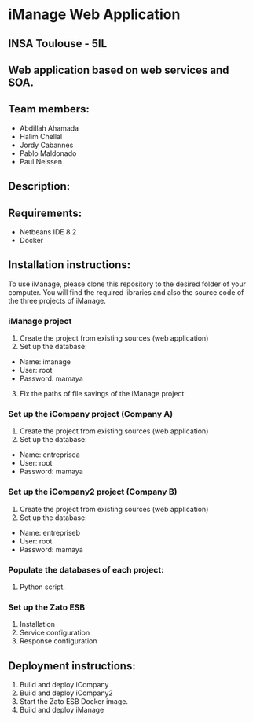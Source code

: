 # iManage Web Application
## INSA Toulouse - 5IL
## Web application based on web services and SOA.

## Team members:
  - Abdillah Ahamada
  - Halim Chellal
  - Jordy Cabannes
  - Pablo Maldonado
  - Paul Neissen

## Description:

## Requirements:
* Netbeans IDE 8.2
* Docker 

## Installation instructions:

To use iManage, please clone this repository to the desired folder of your computer. You will find the required libraries and also the source code of the three projects of iManage. 

### iManage project

1. Create the project from existing sources (web application) 
2. Set up the database: 
  * Name: imanage
  * User: root 
  * Password: mamaya
3. Fix the paths of file savings of the iManage project

### Set up the iCompany project (Company A)

1. Create the project from existing sources (web application) 
2. Set up the database: 
  * Name: entreprisea
  * User: root 
  * Password: mamaya

### Set up the iCompany2 project (Company B)

1. Create the project from existing sources (web application) 
2. Set up the database: 
  * Name: entrepriseb
  * User: root 
  * Password: mamaya

### Populate the databases of each project:
1. Python script.

### Set up the Zato ESB 
1. Installation
2. Service configuration
3. Response configuration

## Deployment instructions:
1. Build and deploy iCompany
2. Build and deploy iCompany2
3. Start the Zato ESB Docker image.
4. Build and deploy iManage
